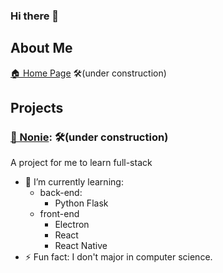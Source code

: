 ### Hi there 👋
## About Me
[🏠 Home Page](https://whyen-wang.github.io/) 🛠️(under construction)

## Projects
### [📖 Nonie](https://whyen-wang.github.io/Nonie/): 🛠️(under construction)
A project for me to learn full-stack

- 🌱 I’m currently learning:
  - back-end:
    - Python Flask
  - front-end
    - Electron
    - React
    - React Native
- ⚡ Fun fact: I don't major in computer science.
